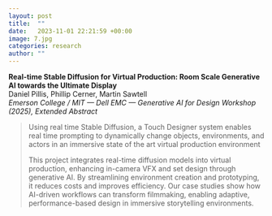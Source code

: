 ```yaml
---
layout: post
title:  ""
date:   2023-11-01 22:21:59 +00:00
image: 7.jpg
categories: research
author: ""
---
```

**Real-time Stable Diffusion for Virtual Production: Room Scale Generative AI towards the Ultimate Display**  
Daniel Pillis, Phillip Cerner, Martin Sawtell  
*Emerson College / MIT — Dell EMC — Generative AI for Design Workshop (2025), Extended Abstract*
<blockquote>
  <p>
Using real time Stable Diffusion, a Touch Designer system enables real time prompting to dynamically change objects, environments, and actors in an immersive state of the art virtual production environment 

This project integrates real-time diffusion models into virtual production, enhancing in-camera VFX and set design through generative AI. By streamlining environment creation and prototyping, it reduces costs and improves efficiency. Our case studies show how AI-driven workflows can transform filmmaking, enabling adaptive, performance-based design in immersive storytelling environments.
    </p>
</blockquote>

